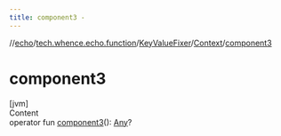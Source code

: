```yaml
---
title: component3 -
---
```

//[echo](../../../index.md)/[tech.whence.echo.function](../../index.md)/[KeyValueFixer](../index.md)/[Context](index.md)/[component3](component3.md)



# component3  
[jvm]  
Content  
operator fun [component3](component3.md)(): [Any](https://kotlinlang.org/api/latest/jvm/stdlib/kotlin/-any/index.html)?  



